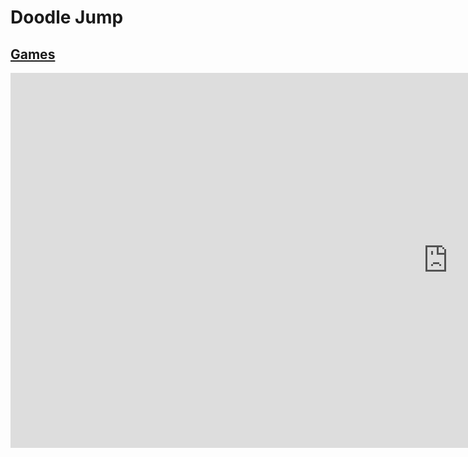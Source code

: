 # Doodle Jump
## [Games](https://gatorgamer.github.io/games)

<iframe src="https://htmlgames.github.io/htmlgames/differences/jump/index.html" style="border:0px #ffffff none;" name="myiFrame" scrolling="no" frameborder="0" marginheight="0px" marginwidth="0px" height="600px" width="1400px" allowfullscreen></iframe>
